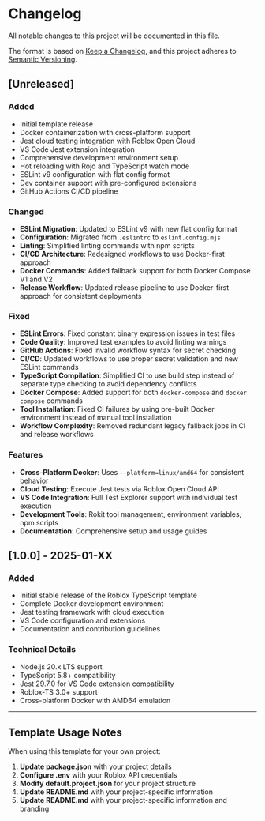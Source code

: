 # Changelog

All notable changes to this project will be documented in this file.

The format is based on [Keep a Changelog](https://keepachangelog.com/en/1.0.0/),
and this project adheres to [Semantic Versioning](https://semver.org/spec/v2.0.0.html).

## [Unreleased]

### Added

- Initial template release
- Docker containerization with cross-platform support
- Jest cloud testing integration with Roblox Open Cloud
- VS Code Jest extension integration
- Comprehensive development environment setup
- Hot reloading with Rojo and TypeScript watch mode
- ESLint v9 configuration with flat config format
- Dev container support with pre-configured extensions
- GitHub Actions CI/CD pipeline

### Changed

- **ESLint Migration**: Updated to ESLint v9 with new flat config format
- **Configuration**: Migrated from `.eslintrc` to `eslint.config.mjs`
- **Linting**: Simplified linting commands with npm scripts
- **CI/CD Architecture**: Redesigned workflows to use Docker-first approach
- **Docker Commands**: Added fallback support for both Docker Compose V1 and V2
- **Release Workflow**: Updated release pipeline to use Docker-first approach for consistent deployments

### Fixed

- **ESLint Errors**: Fixed constant binary expression issues in test files
- **Code Quality**: Improved test examples to avoid linting warnings
- **GitHub Actions**: Fixed invalid workflow syntax for secret checking
- **CI/CD**: Updated workflows to use proper secret validation and new ESLint commands
- **TypeScript Compilation**: Simplified CI to use build step instead of separate type checking to avoid dependency conflicts
- **Docker Compose**: Added support for both `docker-compose` and `docker compose` commands
- **Tool Installation**: Fixed CI failures by using pre-built Docker environment instead of manual tool installation
- **Workflow Complexity**: Removed redundant legacy fallback jobs in CI and release workflows

### Features

- **Cross-Platform Docker**: Uses `--platform=linux/amd64` for consistent behavior
- **Cloud Testing**: Execute Jest tests via Roblox Open Cloud API
- **VS Code Integration**: Full Test Explorer support with individual test execution
- **Development Tools**: Rokit tool management, environment variables, npm scripts
- **Documentation**: Comprehensive setup and usage guides

## [1.0.0] - 2025-01-XX

### Added

- Initial stable release of the Roblox TypeScript template
- Complete Docker development environment
- Jest testing framework with cloud execution
- VS Code configuration and extensions
- Documentation and contribution guidelines

### Technical Details

- Node.js 20.x LTS support
- TypeScript 5.8+ compatibility
- Jest 29.7.0 for VS Code extension compatibility
- Roblox-TS 3.0+ support
- Cross-platform Docker with AMD64 emulation

---

## Template Usage Notes

When using this template for your own project:

1. **Update package.json** with your project details
2. **Configure .env** with your Roblox API credentials
3. **Modify default.project.json** for your project structure
4. **Update README.md** with your project-specific information
5. **Update README.md** with your project-specific information and branding
